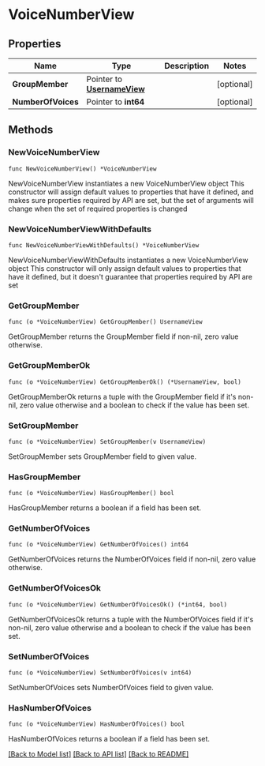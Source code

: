 # VoiceNumberView

## Properties

Name | Type | Description | Notes
------------ | ------------- | ------------- | -------------
**GroupMember** | Pointer to [**UsernameView**](UsernameView.md) |  | [optional] 
**NumberOfVoices** | Pointer to **int64** |  | [optional] 

## Methods

### NewVoiceNumberView

`func NewVoiceNumberView() *VoiceNumberView`

NewVoiceNumberView instantiates a new VoiceNumberView object
This constructor will assign default values to properties that have it defined,
and makes sure properties required by API are set, but the set of arguments
will change when the set of required properties is changed

### NewVoiceNumberViewWithDefaults

`func NewVoiceNumberViewWithDefaults() *VoiceNumberView`

NewVoiceNumberViewWithDefaults instantiates a new VoiceNumberView object
This constructor will only assign default values to properties that have it defined,
but it doesn't guarantee that properties required by API are set

### GetGroupMember

`func (o *VoiceNumberView) GetGroupMember() UsernameView`

GetGroupMember returns the GroupMember field if non-nil, zero value otherwise.

### GetGroupMemberOk

`func (o *VoiceNumberView) GetGroupMemberOk() (*UsernameView, bool)`

GetGroupMemberOk returns a tuple with the GroupMember field if it's non-nil, zero value otherwise
and a boolean to check if the value has been set.

### SetGroupMember

`func (o *VoiceNumberView) SetGroupMember(v UsernameView)`

SetGroupMember sets GroupMember field to given value.

### HasGroupMember

`func (o *VoiceNumberView) HasGroupMember() bool`

HasGroupMember returns a boolean if a field has been set.

### GetNumberOfVoices

`func (o *VoiceNumberView) GetNumberOfVoices() int64`

GetNumberOfVoices returns the NumberOfVoices field if non-nil, zero value otherwise.

### GetNumberOfVoicesOk

`func (o *VoiceNumberView) GetNumberOfVoicesOk() (*int64, bool)`

GetNumberOfVoicesOk returns a tuple with the NumberOfVoices field if it's non-nil, zero value otherwise
and a boolean to check if the value has been set.

### SetNumberOfVoices

`func (o *VoiceNumberView) SetNumberOfVoices(v int64)`

SetNumberOfVoices sets NumberOfVoices field to given value.

### HasNumberOfVoices

`func (o *VoiceNumberView) HasNumberOfVoices() bool`

HasNumberOfVoices returns a boolean if a field has been set.


[[Back to Model list]](../README.md#documentation-for-models) [[Back to API list]](../README.md#documentation-for-api-endpoints) [[Back to README]](../README.md)


